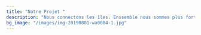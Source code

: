 ```yaml
---
title: "Notre Projet "
description: "Nous connectons les îles. Enssemble nous sommes plus fort. "
bg_image: "/images/img-20190801-wa0004-1.jpg"
---
```

